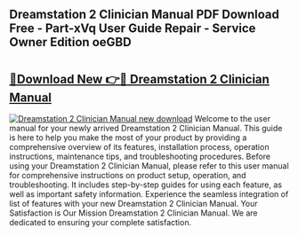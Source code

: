 ## Dreamstation 2 Clinician Manual PDF Download Free - Part-xVq User Guide Repair - Service Owner Edition oeGBD

# <h2><a href="http://bc40536.oget.top/?id=Dreamstation+2+Clinician+Manual">🔗Download New 👉🔴 Dreamstation 2 Clinician Manual</a></h2>

[![Dreamstation 2 Clinician Manual new download](https://i.imgur.com/5g1atiW.png)](http://bc40536.oget.top/?id=Dreamstation+2+Clinician+Manual)
Welcome to the user manual for your newly arrived Dreamstation 2 Clinician Manual. This guide is here to help you make the most of your product by providing a comprehensive overview of its features, installation process, operation instructions, maintenance tips, and troubleshooting procedures. Before using your Dreamstation 2 Clinician Manual, please refer to this user manual for comprehensive instructions on product setup, operation, and troubleshooting. It includes step-by-step guides for using each feature, as well as important safety information. Experience the seamless integration of list of features with your new Dreamstation 2 Clinician Manual. Your Satisfaction is Our Mission Dreamstation 2 Clinician Manual. We are dedicated to ensuring your complete satisfaction.
